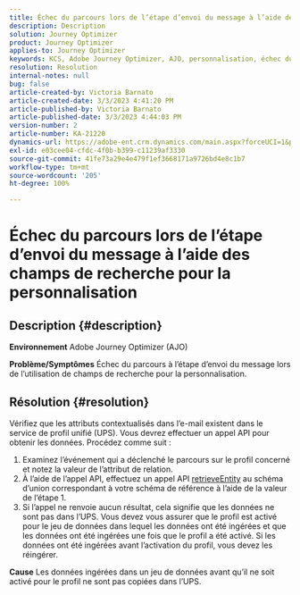 ```yaml
---
title: Échec du parcours lors de l’étape d’envoi du message à l’aide des champs de recherche pour la personnalisation
description: Description
solution: Journey Optimizer
product: Journey Optimizer
applies-to: Journey Optimizer
keywords: KCS, Adobe Journey Optimizer, AJO, personnalisation, échec du parcours
resolution: Resolution
internal-notes: null
bug: false
article-created-by: Victoria Barnato
article-created-date: 3/3/2023 4:41:20 PM
article-published-by: Victoria Barnato
article-published-date: 3/3/2023 4:44:03 PM
version-number: 2
article-number: KA-21220
dynamics-url: https://adobe-ent.crm.dynamics.com/main.aspx?forceUCI=1&pagetype=entityrecord&etn=knowledgearticle&id=645a1537-e2b9-ed11-83fe-6045bd006b25
exl-id: e03cee04-cfdc-4f0b-b399-c11239af3330
source-git-commit: 41fe73a29e4e479f1ef3668171a9726bd4e8c1b7
workflow-type: tm+mt
source-wordcount: '205'
ht-degree: 100%

---
```


# Échec du parcours lors de l’étape d’envoi du message à l’aide des champs de recherche pour la personnalisation

## Description {#description}

<b>Environnement</b>
Adobe Journey Optimizer (AJO)


<b>Problème/Symptômes</b>
Échec du parcours à l’étape d’envoi du message lors de l’utilisation de champs de recherche pour la personnalisation.


## Résolution {#resolution}


Vérifiez que les attributs contextualisés dans l’e-mail existent dans le service de profil unifié (UPS). Vous devrez effectuer un appel API pour obtenir les données. Procédez comme suit :

1. Examinez l’événement qui a déclenché le parcours sur le profil concerné et notez la valeur de l’attribut de relation.
2. À l’aide de l’appel API, effectuez un appel API [retrieveEntity](https://developer.adobe.com/experience-platform-apis/references/profile/#tag/Entities/operation/retrieveEntity) au schéma d’union correspondant à votre schéma de référence à l’aide de la valeur de l’étape 1.
3. Si l’appel ne renvoie aucun résultat, cela signifie que les données ne sont pas dans l’UPS. Vous devez vous assurer que le profil est activé pour le jeu de données dans lequel les données ont été ingérées et que les données ont été ingérées une fois que le profil a été activé. Si les données ont été ingérées avant l’activation du profil, vous devez les réingérer.



<b>Cause</b>
Les données ingérées dans un jeu de données avant qu’il ne soit activé pour le profil ne sont pas copiées dans l’UPS.
